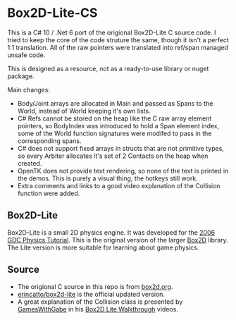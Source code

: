 # Box2D-Lite-CS
This is a C# 10 / .Net 6 port of the origional Box2D-Lite C source code. I tried to keep the core of the code struture the same, though it isn't a perfect 1:1 translation. All of the raw pointers were translated into ref/span managed unsafe code.

This is designed as a resource, not as a ready-to-use library or nuget package.

Main changes:
* Body/Joint arrays are allocated in Main and passed as Spans to the World, instead of World keeping it's own lists.
* C# Refs cannot be stored on the heap like the C raw array element pointers, so BodyIndex was introduced to hold a Span element index, some of the World function signatures were modifed to pass in the corresponding spans.
* C# does not support fixed arrays in structs that are not primitive types, so every Arbiter allocates it's set of 2 Contacts on the heap when created.
* OpenTK does not provide text rendering, so none of the text is printed in the demos. This is purely a visual thing, the hotkeys still work.
* Extra comments and links to a good video explanation of the Collision function were added.

## Box2D-Lite
Box2D-Lite is a small 2D physics engine. It was developed for the [2006 GDC Physics Tutorial](docs/GDC2006_Catto_Erin_PhysicsTutorial.pdf). This is the original version of the larger [Box2D](https://box2d.org) library. The Lite version is more suitable for learning about game physics.

## Source
* The origional C source in this repo is from [box2d.org](https://web.archive.org/web/20151026045911/http://box2d.org/files/GDC2006/Box2D_Lite.zip).
* [erincatto/box2d-lite](https://github.com/erincatto/box2d-lite) is the official updated version.
* A great explanation of the Collision class is presented by [GamesWithGabe](https://www.youtube.com/channel/UCQP4qSCj1eHMHisDDR4iPzw) in his [Box2D Lite Walkthrough](https://youtu.be/0qqzGkbLbpM?list=PLtrSb4XxIVbpZpV65kk73OoUcIrBzoSiO) videos.